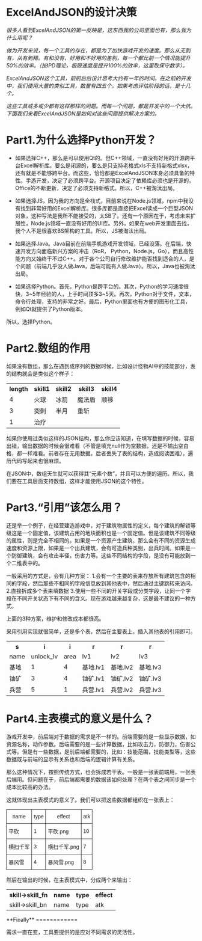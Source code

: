 ExcelAndJSON的设计决策
============

*很多人看到ExcelAndJSON的第一反映是，这东西我的公司里面也有，那么我为什么用呢？*

*做为开发来说，每一个工具的存在，都是为了加快游戏开发的速度。那么从无到有，从有到精。有和没有，好用和不好用的差别，每一个都比前一个情况能提升50%的效率。（按IPD理论，极限速度是提升100%的效率，这里取保守数字）。*

*ExcelAndJSON这个工具，前前后后设计思考大约有一年的时间。在之前的开发中，我们使用大量的类似工具，数量有四五个，如果考虑评估阶段的话，是十几个。*

*这些工具或多或少都有这样那样的问题。而每一个问题，都是开发中的一个大坑。下面我们来看ExcelAndJSON是如何对这些问题提供解决方案的。*

**Part1.为什么选择Python开发？**
============

- 如果选择C++，那么是可以使用Qt的。但C++领域，一直没有好用的开源跨平台Excel解析库。要么是闭源的，要么是只支持老格式xls不支持新格式xlsx，还有就是不能够跨平台。而这些，恰恰都是ExcelAndJSON本身必须具备的特性。手游开发，决定了必须跨平台。开源项目决定了依赖库必须也是开源的。Office的不断更新，决定了必须支持新格式。所以，C++被淘汰出局。

- 如果选择JS，因为我的方向是全栈式，目前来说在Node.js领域，npm中我没有找到非常好用的Excel解析库。很多库都是直接把Excel读成一个巨型JSON对象，这种写法是我所不能接受的，太SB了。还有一个原因在于，考虑未来扩展性，Node.js领域一直没有好用的UI库。另外，如果在web开发里面去找，我个人不是很喜欢BS架构的工具。所以，JS被淘汰出局。

- 如果选择Java。Java目前在前端手机游戏开发领域，已经没落。在后端，快速开发方向面临新兴方案的冲击（RoR， Python，Node.js，Go），而且高性能方向又始终干不过C++。对于各个公司自行修改维护能否找到适合的人，是个问题（前端几乎没人做Java，后端可能有人做Java）。所以，Java也被淘汰出局。

- 如果选择Python。首先，Python是跨平台的。其次，Python的学习速度很快，3~5年经验的人，上手时间顶多3~5天。再次，Python对于文件，文本，命令行处理，支持的非常之好。最后，Python里面也有方便的图形化工具，例如Qt就提供了Python版本。

所以，选择Python。

**Part2.数组的作用**
============

如果没有数组，那么在遇到成序列的数据时候，比如设计怪物AI中的技能部分，表的结构就会是类似这个样子：
<table>
    <tbody>
        <tr>
            <th>
                length
            </th>
            <th>
                skill1
            </th>
            <th>
                <span style="font-weight:bold;text-align:center;background-color:#f7f7f7;">skill2</span>
            </th>
            <th>
                <span style="font-weight:bold;text-align:center;background-color:#f7f7f7;">skill3</span>
            </th>
            <th>
                <span style="font-weight:bold;text-align:center;background-color:#f7f7f7;">skill4</span>
            </th>
        </tr>
        <tr>
            <td>
                4
            </td>
            <td>
                火球
            </td>
            <td>
                冰箭
            </td>
            <td>
                魔法盾
            </td>
            <td>
                顺移
            </td>
        </tr>
        <tr>
            <td>
                3
            </td>
            <td>
                突刺
            </td>
            <td>
                半月
            </td>
            <td>
                重斩
            </td>
            <td>
                <br />
            </td>
        </tr>
        <tr>
            <td>
                1
            </td>
            <td>
                治疗
            </td>
            <td>
                <br />
            </td>
            <td>
                <br />
            </td>
            <td>
                <br />
            </td>
        </tr>
    </tbody>
</table>



如果你使用过类似这样的JSON结构，那么你应该知道，在填写数据的时候，容易出错，输出数据的时候会很难看（不管是填充null作为空数据，还是不输出空白格，都一样难看。前者存在无用数据，后者丢失了表的结构，造成阅读困难），遍历代码写起来也很麻烦。

在JSON中，数组天生就可以获得其“元素个数”，并且可以方便的遍历。所以，我们要在工具层面支持数组，这样才能使用JSON的这个特性。

**Part3.“引用”该怎么用？**
============

还是举一个例子，在经营建造游戏中，对于建筑物属性的定义，每个建筑的解锁等级这是一个固定值，该建筑占用的地块面积也是一个固定值。但是该建筑不同等级的属性，则是完全不相同的。如果是一个资源产生建筑，那么会有不同的资源生成速度和资源上限，如果是一个出兵建筑，会有可造兵种类别，出兵时间。如果是一个防御建筑，会有攻击半径，伤害力等。这些不同结构的字段，是没有可能放到一个二维表中的。

一般采用的方式是，会有几种方案：
1.会有一个主要的表来存放所有建筑包含的相同的字段，然后那些不相同的字段信息放到其他表中，然后通过主键跳转来访问。
2.直接拆成多个表来填数据
3.使用一些不同的开关字段或分类字段，让同一个字段在不同开关状态下有不同的含义。现在游戏越来越复杂，这是最不建议的一种方式。

上面的3种方案，维护和修改成本都很高。

采用引用实现就很简单，还是多个表，然后在主要表上，插入其他表的引用即可。
<table>
    <tbody>
        <tr>
            <th>
                s
            </th>
            <th>
                i
            </th>
            <th>
                i
            </th>
            <th>
                r
            </th>
            <th>
                r
            </th>
            <th>
                r
            </th>
        </tr>
        <tr>
            <td>
                name
            </td>
            <td>
                unlock_lv
            </td>
            <td>
                area
            </td>
            <td>
                lv1
            </td>
            <td>
                lv2
            </td>
            <td>
                lv3
            </td>
        </tr>
        <tr>
            <td>
                基地
            </td>
            <td>
                1
            </td>
            <td>
                4
            </td>
            <td>
                基地.lv1
            </td>
            <td>
                基地.lv2
            </td>
            <td>
                基地.lv3
            </td>
        </tr>
        <tr>
            <td>
                铀矿
            </td>
            <td>
                3
            </td>
            <td>
                4
            </td>
            <td>
                铀矿.lv1
            </td>
            <td>
                铀矿.lv2
            </td>
            <td>
                铀矿.lv3
            </td>
        </tr>
        <tr>
            <td>
                兵营
            </td>
            <td>
                5
            </td>
            <td>
                1
            </td>
            <td>
                兵营.lv1
            </td>
            <td>
                兵营.lv2
            </td>
            <td>
                兵营.lv3
            </td>
        </tr>
    </tbody>
</table>

**Part4.主表模式的意义是什么？**
============

游戏开发中，前后端对于数据的需求是不一样的。前端需要的是一些显示数据，如资源名称，动作参数。后端需要的是一些计算数据，比如攻击力，防御力，伤害公式等。但是有一些数据，是前后端都需要的，比如：技能范围，技能类型等，这些数据既与前端的显示有关系也和后端的逻辑计算有关系。

那么这种情况下，按照传统方式，也会拆成若干表。一般是一张表前端用，一张表后端用。但问题在于，前后端都需要的数据该如何处理？在两个表之间同步是一个成本比较高的办法。

这就体现出主表模式的意义了。我们可以把这些数据都组织在一张表上：
<table style="border-collapse:collapse;border-spacing:0;">
    <tbody>
        <tr>
            <th style="font-family:arial, sans-serif;font-size:14px;font-weight:normal;padding:10px 5px;border-style:solid;border-width:1px;">
                name
            </th>
            <th style="font-family:arial, sans-serif;font-size:14px;font-weight:normal;padding:10px 5px;border-style:solid;border-width:1px;">
                type
            </th>
            <th style="font-family:arial, sans-serif;font-size:14px;font-weight:normal;padding:10px 5px;border-style:solid;border-width:1px;">
                effect
            </th>
            <th style="font-family:arial, sans-serif;font-size:14px;font-weight:normal;padding:10px 5px;border-style:solid;border-width:1px;">
                atk
            </th>
        </tr>
        <tr>
            <td style="font-family:arial, sans-serif;font-size:14px;padding:10px 5px;border-style:solid;border-width:1px;">
                平砍
            </td>
            <td style="font-family:arial, sans-serif;font-size:14px;padding:10px 5px;border-style:solid;border-width:1px;">
                1
            </td>
            <td style="font-family:arial, sans-serif;font-size:14px;padding:10px 5px;border-style:solid;border-width:1px;">
                平砍.png
            </td>
            <td style="font-family:arial, sans-serif;font-size:14px;padding:10px 5px;border-style:solid;border-width:1px;">
                10
            </td>
        </tr>
        <tr>
            <td style="font-family:arial, sans-serif;font-size:14px;padding:10px 5px;border-style:solid;border-width:1px;">
                横扫千军
            </td>
            <td style="font-family:arial, sans-serif;font-size:14px;padding:10px 5px;border-style:solid;border-width:1px;">
                3
            </td>
            <td style="font-family:arial, sans-serif;font-size:14px;padding:10px 5px;border-style:solid;border-width:1px;">
                横扫千军.png
            </td>
            <td style="font-family:arial, sans-serif;font-size:14px;padding:10px 5px;border-style:solid;border-width:1px;">
                7
            </td>
        </tr>
        <tr>
            <td style="font-family:arial, sans-serif;font-size:14px;padding:10px 5px;border-style:solid;border-width:1px;">
                暴风雪
            </td>
            <td style="font-family:arial, sans-serif;font-size:14px;padding:10px 5px;border-style:solid;border-width:1px;">
                4
            </td>
            <td style="font-family:arial, sans-serif;font-size:14px;padding:10px 5px;border-style:solid;border-width:1px;">
                暴风雪.png
            </td>
            <td style="font-family:arial, sans-serif;font-size:14px;padding:10px 5px;border-style:solid;border-width:1px;">
                8
            </td>
        </tr>
    </tbody>
</table>

然后在输出的时候，在主表模式中，分成两个来输出：
<table>
    <tbody>
        <tr>
            <th>
                skill-&gt;skill_fn
            </th>
            <th>
                name
            </th>
            <th>
                type
            </th>
            <th>
                effect
            </th>
        </tr>
        <tr>
            <td>
                skill-&gt;skill_bn
            </td>
            <td>
                name
            </td>
            <td>
                type
            </td>
            <td>
                atk
            </td>
        </tr>
    </tbody>
</table>
**Finally**
============

需求一直在变，工具要提供的是应对不同需求的灵活性。
